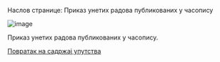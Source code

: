 Наслов странице:  Приказ унетих радова публикованих у часопису

![image](https://user-images.githubusercontent.com/29538544/148262992-7665eeaa-e214-45da-ac0b-c7153424408c.png)
 
Приказ унетих радова публикованих у часопису.

[Повратак на садржај упутства](../../uputstvo.md#садржај)
